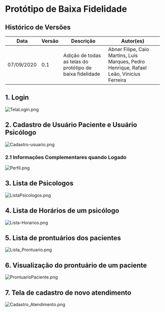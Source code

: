 # Protótipo de Baixa Fidelidade

## Histórico de Versões
| Data     | Versão   | Descrição | Autor(es) |
| -------- | -------- | -------- | -------- |
| 07/09/2020 | 0.1  | Adição de todas as telas do protótipo de baixa fidelidade | Abner Filipe, Caio Martins, Luis Marques, Pedro Henrique, Rafael Leão, Vinicius Ferreira |

## 1. Login

![TelaLogin.png](img/TelaLogin.png)

## 2. Cadastro de Usuário Paciente e Usuário Psicólogo

![Cadastro-usuario.png](img/Cadastro-usuario.png)

### 2.1 Informações Complementares quando Logado

![Perfil.png](img/Perfil.png)

## 3. Lista de Psicologos

![ListaPsicologos.png](img/ListaPsicologos.png)

## 4. Lista de Horários de um psicólogo

![Lista-Horarios.png](img/Lista-Horarios.png)

## 5. Lista de prontuários dos pacientes

![Lista_Prontuario.png](img/Lista_Prontuario.png)

## 6. Visualização do prontuário de um paciente

![ProntuarioPaciente.png](img/ProntuarioPaciente.png)

## 7. Tela de cadastro de novo atendimento

![Cadastro_Atendimento.png](img/Cadastro_Atendimento.png)
